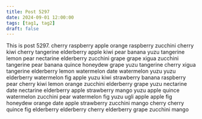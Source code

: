 ```yaml
---
title: Post 5297
date: 2024-09-01 12:00:00
tags: [tag1, tag2]
draft: false
---
```

This is post 5297.
cherry
raspberry
apple
orange
raspberry
zucchini
cherry
kiwi
cherry
tangerine
elderberry
apple
kiwi
pear
banana
yuzu
tangerine
lemon
pear
nectarine
elderberry
zucchini
grape
grape
xigua
zucchini
tangerine
pear
banana
quince
honeydew
grape
yuzu
tangerine
cherry
xigua
tangerine
elderberry
lemon
watermelon
date
watermelon
yuzu
yuzu
elderberry
watermelon
fig
apple
yuzu
kiwi
strawberry
banana
raspberry
pear
cherry
kiwi
lemon
orange
zucchini
elderberry
grape
yuzu
nectarine
date
nectarine
elderberry
apple
strawberry
mango
yuzu
apple
quince
watermelon
zucchini
pear
watermelon
fig
yuzu
ugli
apple
apple
fig
honeydew
orange
date
apple
strawberry
zucchini
mango
cherry
cherry
quince
fig
elderberry
elderberry
cherry
elderberry
grape
zucchini
mango
